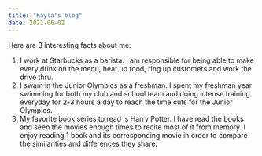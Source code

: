```yaml
---
title: "Kayla's blog"
date: 2021-06-02
---
```

Here are 3 interesting facts about me:
1. I work at Starbucks as a barista. I am responsible for being able to make every drink on the menu, heat up food, ring up customers and work the drive thru. 
2. I swam in the Junior Olympics as a freshman. I spent my freshman year swimming for both my club and school team and doing intense training everyday for 2-3 hours a day to reach the time cuts for the Junior Olympics.
3. My favorite book series to read is Harry Potter. I have read the books and seen the movies enough times to recite most of it from memory. I enjoy reading 1 book and its corresponding movie in order to compare the similarities and differences they share.
